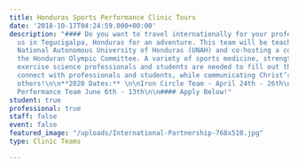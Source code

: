 ```yaml
---
title: Honduras Sports Performance Clinic Tours
date: '2018-10-17T04:24:59.000+00:00'
description: "#### Do you want to travel internationally for your profession?!?\n\nJoin
  us in Tegucigalpa, Honduras for an adventure. This team will be teaching at the
  National Autonomous University of Honduras (UNAH) and co-hosting a conference with
  the Honduran Olympic Committee. A variety of sports medicine, strength & conditioning,
  exercise science professionals and students are needed to fill out this team. Help
  connect with professionals and students, while communicating Christ’s love with
  others!\n\n**2020 Dates:** \n\nIron Circle Team - April 24th - 26th\n\nAIA Sports
  Performance Team June 6th - 13th\n\n#### Apply Below!"
student: true
professional: true
staff: false
event: false
featured_image: "/uploads/International-Partnership-768x510.jpg"
type: Clinic Teams

---
```

